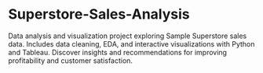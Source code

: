 # Superstore-Sales-Analysis
Data analysis and visualization project exploring Sample Superstore sales data. Includes data cleaning, EDA, and interactive visualizations with Python and Tableau. Discover insights and recommendations for improving profitability and customer satisfaction.
